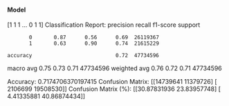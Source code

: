 #### Model
[1 1 1 ... 0 1 1]
Classification Report:
              precision    recall  f1-score   support

           0       0.87      0.56      0.69  26119367
           1       0.63      0.90      0.74  21615229

    accuracy                           0.72  47734596
   macro avg       0.75      0.73      0.71  47734596
weighted avg       0.76      0.72      0.71  47734596

Accuracy: 0.7174706370197415
Confusion Matrix:
[[14739641 11379726]
 [ 2106699 19508530]]
Confusion Matrix (%):
[[30.87831936 23.83957748]
 [ 4.41335881 40.86874434]]
